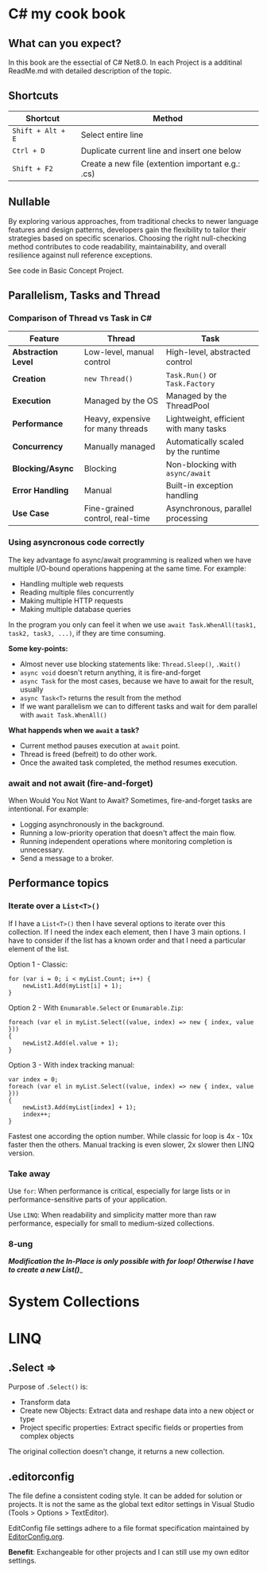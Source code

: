 ﻿# C# my cook book

## What can you expect? 
In this book are the essectial of C# Net8.0. In each Project is a additinal ReadMe.md with detailed 
description of the topic. 

## Shortcuts
|Shortcut|Method|
|---|---|
|```Shift + Alt + E```|Select entire line|
|```Ctrl + D```|Duplicate current line and insert one below|
|```Shift + F2```| Create a new file (extention important e.g.: .cs)


## Nullable
By exploring various approaches, from traditional checks to newer language features and design patterns, 
developers gain the flexibility to tailor their strategies based on specific scenarios. Choosing the right
null-checking method contributes to code readability, maintainability, and overall resilience against 
null reference exceptions.

See code in Basic Concept Project.

## Parallelism, Tasks and Thread
### Comparison of Thread vs Task in C#

| Feature               | Thread                         | Task                            |
|-----------------------|--------------------------------|---------------------------------|
| **Abstraction Level**  | Low-level, manual control      | High-level, abstracted control  |
| **Creation**           | `new Thread()`                 | `Task.Run()` or `Task.Factory`  |
| **Execution**          | Managed by the OS              | Managed by the ThreadPool       |
| **Performance**        | Heavy, expensive for many threads | Lightweight, efficient with many tasks |
| **Concurrency**        | Manually managed               | Automatically scaled by the runtime |
| **Blocking/Async**     | Blocking                       | Non-blocking with `async/await` |
| **Error Handling**     | Manual                         | Built-in exception handling     |
| **Use Case**           | Fine-grained control, real-time | Asynchronous, parallel processing |

### Using asyncronous code correctly
The key advantage fo async/await programming is realized when we have multiple I/O-bound operations happening at
the same time. For example: 

- Handling multiple web requests
- Reading multiple files concurrently
- Making multiple HTTP requests 
- Making multiple database queries 

In the program you only can feel it when we use ```await Task.WhenAll(task1, task2, task3, ...)```, if they are time consuming.

__Some key-points:__ 

- Almost never use blocking statements like: ``Thread.Sleep()``, ``.Wait()``
- ``async void`` doesn't return anything, it is fire-and-forget
- ``async Task`` for the most cases, because we have to await for the result, usually
- ``async Task<T>`` returns the result from the method
- If we want parallelism we can to different tasks and wait for dem parallel with ``await Task.WhenAll()``



__What happends when we ``await`` a task?__
- Current method pauses execution at ``await`` point.
- Thread is freed (befreit) to do other work.
- Once the awaited task completed, the method resumes execution.

### await and not await (fire-and-forget)
When Would You Not Want to Await?
Sometimes, fire-and-forget tasks are intentional. For example:

- Logging asynchronously in the background.
- Running a low-priority operation that doesn't affect the main flow.
- Running independent operations where monitoring completion is unnecessary.
- Send a message to a broker. 

## Performance topics

### Iterate over a ```List<T>()```

If I have a ```List<T>()``` then I have several options to iterate over this collection. If I need the index
each element, then I have 3 main options. I have to consider if the list has a known order and that I need a 
particular element of the list. 

Option 1 - Classic: 
```
for (var i = 0; i < myList.Count; i++) {
	newList1.Add(myList[i] + 1);
}
```

Option 2 - With ``Enumarable.Select`` or ``Enumarable.Zip``: 
```
foreach (var el in myList.Select((value, index) => new { index, value }))
{
	newList2.Add(el.value + 1);
}
```

Option 3 - With index tracking manual: 
```
var index = 0;
foreach (var el in myList.Select((value, index) => new { index, value }))
{
	newList3.Add(myList[index] + 1);
	index++;
}
```

Fastest one according the option number. While classic for loop is 4x - 10x faster then the others. Manual tracking 
is even slower, 2x slower then LINQ version. 

### Take away
Use ``for``: When performance is critical, especially for large lists or in performance-sensitive parts of your application.

Use ``LINQ``: When readability and simplicity matter more than raw performance, especially for small to medium-sized collections.

### 8-ung
_**Modification the In-Place is only possible with for loop! Otherwise I have to create a new List()**__

# System Collections

# LINQ

## .Select => 
Purpose of ``.Select()``  is: 
- Transform data
- Create new Objects: Extract data and reshape data into a new object or type
- Project specific properties: Extract specific fields or properties from complex objects

The original collection doesn't change, it returns a new collection. 


## .editorconfig

The file define a consistent coding style. It can be added for solution or projects.
It is not the same as the global text editor settings in Visual Studio (Tools > Options > TextEditor). 

EditConfig file settings adhere to a file format specification maintained by [EditorConfig.org](https://www.editorconfig.org). 

**Benefit**: Exchangeable for other projects and I can still use my own editor settings. 

